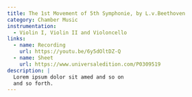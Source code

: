 ```yaml
---
title: The 1st Movement of 5th Symphonie, by L.v.Beethoven
category: Chamber Music
instrumentation:
  - Violin I, Violin II and Violoncello
links:
  - name: Recording
    url: https://youtu.be/6y5dOltDZ-Q
  - name: Sheet
    url: https://www.universaledition.com/P0309519
description: |
  Lorem ipsum dolor sit amed and so on
  and so forth.
---
```

